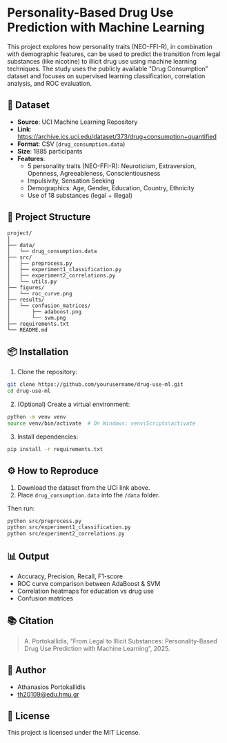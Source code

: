 
# Personality-Based Drug Use Prediction with Machine Learning

This project explores how personality traits (NEO-FFI-R), in combination with demographic features, can be used to predict the transition from legal substances (like nicotine) to illicit drug use using machine learning techniques. The study uses the publicly available "Drug Consumption" dataset and focuses on supervised learning classification, correlation analysis, and ROC evaluation.

## 🧠 Dataset

- **Source**: UCI Machine Learning Repository  
- **Link**: https://archive.ics.uci.edu/dataset/373/drug+consumption+quantified
- **Format**: CSV (`drug_consumption.data`)
- **Size**: 1885 participants
- **Features**:
  - 5 personality traits (NEO-FFI-R): Neuroticism, Extraversion, Openness, Agreeableness, Conscientiousness  
  - Impulsivity, Sensation Seeking  
  - Demographics: Age, Gender, Education, Country, Ethnicity  
  - Use of 18 substances (legal + illegal)

## 📂 Project Structure

```
project/
│
├── data/
│   └── drug_consumption.data
├── src/
│   ├── preprocess.py
│   ├── experiment1_classification.py
│   ├── experiment2_correlations.py
│   └── utils.py
├── figures/
│   └── roc_curve.png
├── results/
│   └── confusion_matrices/
│       ├── adaboost.png
│       └── svm.png
├── requirements.txt
└── README.md
```

## 📦 Installation

1. Clone the repository:

```bash
git clone https://github.com/yourusername/drug-use-ml.git
cd drug-use-ml
```

2. (Optional) Create a virtual environment:

```bash
python -m venv venv
source venv/bin/activate  # On Windows: venv\Scripts\activate
```

3. Install dependencies:

```bash
pip install -r requirements.txt
```

## ⚙️ How to Reproduce

1. Download the dataset from the UCI link above.
2. Place `drug_consumption.data` into the `/data` folder.

Then run:

```bash
python src/preprocess.py
python src/experiment1_classification.py
python src/experiment2_correlations.py
```

## 📊 Output

- Accuracy, Precision, Recall, F1-score
- ROC curve comparison between AdaBoost & SVM
- Correlation heatmaps for education vs drug use
- Confusion matrices

## 📚 Citation

> A. Portokallidis, “From Legal to Illicit Substances: Personality-Based Drug Use Prediction with Machine Learning”, 2025.

## 🙋 Author

- Athanasios Portokallidis  
- th20109@edu.hmu.gr

## 📄 License

This project is licensed under the MIT License.
